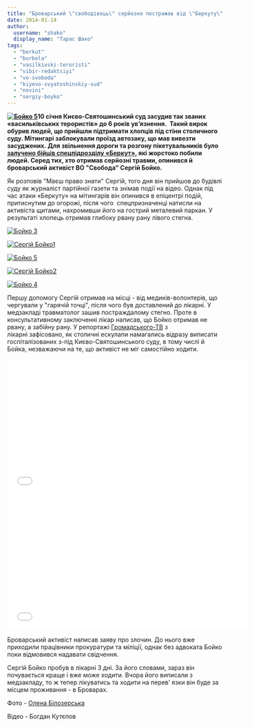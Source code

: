 ```yaml
---
title: "Броварський \"свободівець\" серйозно постражав від \"Беркуту\" біля Києво-Святошинського суду"
date: 2014-01-14
author: 
  username: "shako"
  display_name: "Тарас Шако"
tags: 
  - "berkut"
  - "burbela"
  - "vasilkivski-teroristi"
  - "vibir-redaktsiyi"
  - "vo-svoboda"
  - "kiyevo-svyatoshinskiy-sud"
  - "novini"
  - "sergiy-boyko"
---
```


**[![Бойко 5](https://mpz.brovary.org/wp-content/uploads/2014/01/Boyko-5.jpg)](https://mpz.brovary.org/wp-content/uploads/2014/01/Boyko-5.jpg)10 січня Києво-Святошинський суд засудив так званих «васильківських терористів» до 6 років ув’язнення.  Такий вирок обурив людей, що прийшли підтримати хлопців під стіни столичного суду. Мітингарі заблокували проїзд автозаку, що мав вивезти засуджених. Для звільнення дороги та розгону пікетувальників було [залучено бійців спецпідрозділу «Беркут»](http://www.pravda.com.ua/news/2014/01/10/7009296/), які жорстоко побили людей. Серед тих, хто отримав серйозні травми, опинився й броварський активіст ВО "Свобода" Сергій Бойко.**

Як розповів "Маєш право знати" Сергій, того дня він прийшов до будівлі суду як журналіст партійної газети та знімав події на відео. Однак під час атаки «Беркуту» на мітингарів він опинився в епіцентрі подій, притиснутим до огорожі, після чого  спецпризначенці натисли на активіста щитами, нахромивши його на гострий металевий паркан. У результаті хлопець отримав глибоку рвану рану лівого стегна.

[![Бойко 3](https://mpz.brovary.org/wp-content/uploads/2014/01/Boyko-3.jpg)](https://mpz.brovary.org/wp-content/uploads/2014/01/Boyko-3.jpg)

[![Сергій Бойко1](https://mpz.brovary.org/wp-content/uploads/2014/01/Sergiy-Boyko1.jpg)](https://mpz.brovary.org/wp-content/uploads/2014/01/Sergiy-Boyko1.jpg)

[![Бойко 5](https://mpz.brovary.org/wp-content/uploads/2014/01/Boyko-5.jpg)](https://mpz.brovary.org/wp-content/uploads/2014/01/Boyko-5.jpg)

[![Сергій Бойко2](https://mpz.brovary.org/wp-content/uploads/2014/01/Sergiy-Boyko2.jpg)](https://mpz.brovary.org/wp-content/uploads/2014/01/Sergiy-Boyko2.jpg)

[![Бойко 4](https://mpz.brovary.org/wp-content/uploads/2014/01/Boyko-4.jpg)](https://mpz.brovary.org/wp-content/uploads/2014/01/Boyko-4.jpg)

Першу допомогу Сергій отримав на місці - від медиків-волонтерів, що чергували у "гарячій точці", після чого був доставлений до лікарні. У медзакладі травматолог зашив постраждалому стегно. Проте в консультативному заключенні лікар написав, що Бойко отримав не рвану, а забійну рану. У репортажі [Громадського-ТВ](http://hromadske.tv/) з лікарні зафісовано, як столичні ескулапи намагались відразу виписати госпіталізованих з-під Києво-Святошинського суду, в тому числі й Бойка, незважаючи на те, що активіст не міг самостійно ходити.

<iframe src="//www.youtube.com/embed/V1cgj5QthOw" height="315" width="560" allowfullscreen frameborder="0"></iframe>

<iframe src="//www.youtube.com/embed/HYHF-dtJjX8" height="315" width="560" allowfullscreen frameborder="0"></iframe>

Броварський активіст написав заяву про злочин. До нього вже приходили працівники прокуратури та міліції, однак без адвоката Бойко поки відмовився надавати свідчення.

Сергій Бойко пробув в лікарні 3 дні. За його словами, зараз він почувається краще і вже може ходити. Вчора його виписали з медзакладу, то ж тепер лікуватись та ходити на перев’ язки він буде за місцем проживання - в Броварах.

Фото - [Олена Білозерська](http://www.bilozerska.info/?p=20696)

Відео - Богдан Кутєпов
